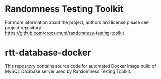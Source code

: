 # Randomness Testing Toolkit
For more information about the project, authors and license please see project repository.  
https://github.com/crocs-muni/randomness-testing-toolkit

# rtt-database-docker
This repository contains source code for automated Docker image build of MySQL Database server used by Randomness Testing Toolkit.

